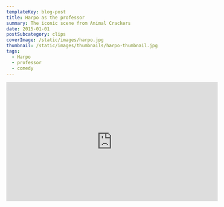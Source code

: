 ```yaml
---
templateKey: blog-post
title: Harpo as the professor
summary: The iconic scene from Animal Crackers
date: 2015-01-01
postSubcategory: clips
coverImage: /static/images/harpo.jpg
thumbnail: /static/images/thumbnails/harpo-thumbnail.jpg
tags:
  - Harpo
  - professor
  - comedy
---
```

<iframe width="560" height="315" src="https://www.youtube-nocookie.com/embed/5xUMeF5rgQo" frameborder="0" allow="accelerometer; autoplay; encrypted-media; gyroscope; picture-in-picture" allowfullscreen></iframe>
